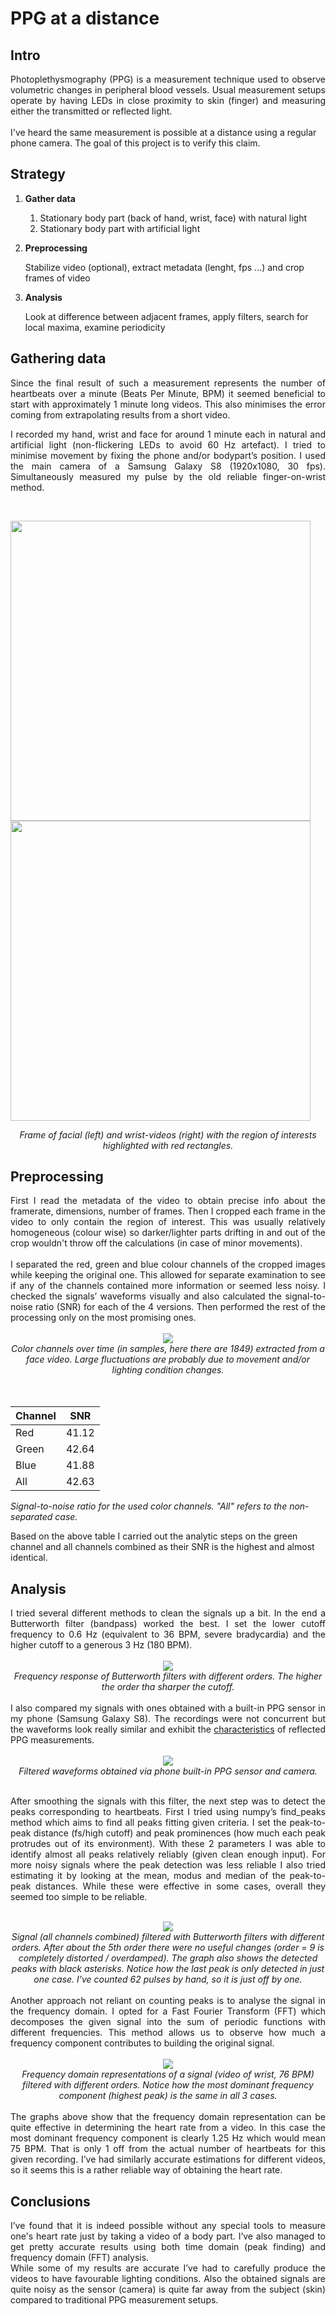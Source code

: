 # PPG at a distance

## Intro
<div align="justify">
Photoplethysmography (PPG) is a measurement technique used to observe volumetric changes in peripheral blood vessels. Usual measurement setups operate by having LEDs in close proximity to skin (finger) and measuring either the transmitted or reflected light.
</div>
<br>
I've heard the same measurement is possible at a distance using a regular phone camera. The goal of this project is to verify this claim.

## Strategy

1. **Gather data**
    1. Stationary body part (back of hand, wrist, face) with natural light
    2. Stationary body part with artificial light

2. **Preprocessing**

     Stabilize video (optional), extract metadata (lenght, fps ...) and crop frames of video 

4. **Analysis**

   Look at difference between adjacent frames, apply filters, search for local maxima, examine periodicity



## Gathering data

<div align="justify">
    Since the final result of such a measurement represents the number of heartbeats over a minute (Beats Per Minute, BPM) it seemed beneficial to start with approximately 1 minute long videos. This also minimises the error coming from extrapolating results from a short video. 


I recorded my hand, wrist and face for around 1 minute each in natural and artificial light (non-flickering LEDs to avoid 60 Hz artefact). I tried to minimise movement by fixing the phone and/or bodypart’s position. I used the main camera of a Samsung Galaxy S8 (1920x1080, 30 fps). Simultaneously measured my pulse by the old reliable finger-on-wrist method.
</div>
<br>

<p float="center">
  <img src="images/ppg/face_roi.png" width=480 />
  <img src="images/ppg/wrist_roi.png" width=480 /> 
</p>
<div align="center">
    <em>Frame of facial (left) and wrist-videos (right) with the region of interests highlighted with red rectangles. 
</em>
</div>

## Preprocessing

<div align="justify">
    First I read the metadata of the video to obtain precise info about the framerate, dimensions, number of frames.
Then I cropped each frame in the video to only contain the region of interest. This was usually relatively homogeneous (colour wise) so darker/lighter parts drifting in and out of the crop wouldn't throw off the calculations (in case of minor movements).
<br>
<br>
I separated the red, green and blue colour channels of the cropped images while keeping the original one. This allowed for separate examination to see if any of the channels contained more information or seemed less noisy. I checked the signals’ waveforms visually and also calculated the signal-to-noise ratio (SNR) for each of the 4 versions. Then performed the rest of the processing only on the most promising ones. 
</div>
<br>

<center>
    <img  src="images/ppg/face_long_raw_chs.png">
</center>

<div align="center">
<em>Color channels over time (in samples, here there are 1849) extracted from a face video. Large fluctuations are probably due to movement and/or lighting condition changes.</em>
</div>
<br>
<br>

| Channel     |      SNR    |
| ----------- | ----------- |
| Red         |    41.12    |
| Green       |    42.64    |
| Blue        |    41.88    |
| All         |    42.63    |


<em> Signal-to-noise ratio for the used color channels. "All" refers to the non-separated case.</em>

Based on the above table I carried out the analytic steps on the green channel and all channels combined as their SNR is the highest and  almost identical.


## Analysis

<div align="justify">
I tried several different methods to clean the signals up a bit. In the end a Butterworth filter (bandpass) worked the best. I set the lower cutoff frequency to 0.6 Hz (equivalent to 36 BPM, severe bradycardia) and the higher cutoff to a generous 3 Hz (180 BPM). 
</div>
<br>
<center>
    <img src="images/ppg/butter_fr_vs_gain.png" >
</center>

<div align="center">
<em> Frequency response of Butterworth filters with different orders. The higher the order tha sharper the cutoff. </em>
</div>
<br>

<div align="justify">
I also compared my signals with ones obtained with a built-in PPG sensor in my phone (Samsung Galaxy S8). The recordings were not concurrent but the waveforms look really similar and exhibit the <a href="https://www.researchgate.net/publication/335023100_Non-invasive_evaluation_of_coronary_heart_disease_in_patients_with_chronic_kidney_disease_using_photoplethysmography">characteristics</a> of reflected PPG measurements. 
</div>
<br>


<center>
  <img src="images/ppg/pusle_waveform_samsung_app.png" > 
</center>

<div align="center">
<em>Filtered waveforms obtained via phone built-in PPG sensor and camera.</em>
</div>
<br>

<div align="justify">
    
After smoothing the signals with this filter, the next step was to detect the peaks corresponding to heartbeats.
First I tried using numpy’s find_peaks method which aims to find all peaks fitting given criteria. I set the peak-to-peak distance (fs/high cutoff) and peak prominences (how much each peak protrudes out of its environment). With these 2 parameters I was able to identify almost all peaks relatively reliably (given clean enough input). For more noisy signals where the peak detection was less reliable I also tried estimating it by looking at the mean, modus and median of the peak-to-peak distances. While these were effective in some cases, overall they seemed too simple to be reliable. 
</div>
<br>


<center>
    <img src="images/ppg/face_long_smooth_signals.png" >
</center>


<div align="center">
<em> Signal (all channels combined) filtered with Butterworth filters with different orders. After about the 5th order there were no useful changes (order = 9 is completely distorted / overdamped). The graph also shows the detected peaks with black asterisks. Notice how the last peak is only detected in just one case. I've counted 62 pulses by hand, so it is just off by one.</em>
</div>
<br>

<div align="justify">
Another approach not reliant on counting peaks is to analyse the signal in the frequency domain. I opted for a Fast Fourier Transform (FFT) which decomposes the given signal into the sum of periodic functions with different frequencies. This method allows us to observe how much a frequency component contributes to building the original signal.  
</div>
<br>

<center>
    <img src="images/ppg/al_wrist_76_fft.png" >
</center>
<div align="center">
<em>Frequency domain representations of a signal (video of wrist, 76 BPM) filtered with different orders. Notice how the most dominant frequency component (highest peak) is the same in all 3 cases.</em>
</div>
<br>

<div align="justify">
The graphs above show that the frequency domain representation can be quite effective in determining the heart rate from a video. In this case the most dominant frequency component is clearly 1.25 Hz which would mean 75 BPM. That is only 1 off from the actual number of heartbeats for this given recording. I’ve had similarly accurate estimations for different videos, so it seems this is a rather reliable way of obtaining the heart rate.
</div>


## Conclusions

<div align="justify">
I’ve found that it is indeed possible without any special tools to measure one's heart rate just by taking a video of a body part. I’ve also managed to get pretty accurate results using both time domain (peak finding) and frequency domain (FFT) analysis. 

<br>
While some of my results are accurate I’ve had to carefully produce the videos to have favourable lighting conditions. Also the obtained signals are quite noisy as the sensor (camera) is quite far away from the subject (skin) compared to traditional PPG measurement setups.
</div>
